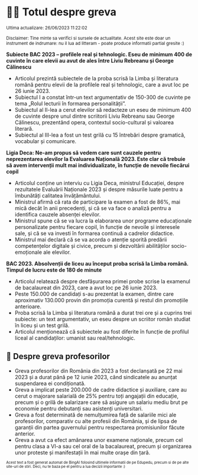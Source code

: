 # 👩‍🏫 Totul despre greva
<sub>Ultima actualizare: 26/06/2023 11:22:02</sub>

<sub>Disclaimer: Tine minte sa verifici si sursele de actualitate. Acest site este doar un instrument de indrumare: nu il lua ad litteram - poate produce informatii partial gresite :)</sub>

**Subiecte BAC 2023 – profilele real și tehnologic. Eseu de minimum 400 de cuvinte în care elevii au avut de ales între Liviu Rebreanu și George Călinescu**
- Articolul prezintă subiectele de la proba scrisă la Limba și literatura română pentru elevii de la profilele real și tehnologic, care a avut loc pe 26 iunie 2023.
- Subiectul I a constat într-un text argumentativ de 150-300 de cuvinte pe tema „Rolul lecturii în formarea personalității”.
- Subiectul al II-lea a cerut elevilor să redacteze un eseu de minimum 400 de cuvinte despre unul dintre scriitorii Liviu Rebreanu sau George Călinescu, prezentând opera, contextul socio-cultural și valoarea literară.
- Subiectul al III-lea a fost un test grilă cu 15 întrebări despre gramatică, vocabular și comunicare.

**Ligia Deca: Ne-am propus să vedem care sunt cauzele pentru neprezentarea elevilor la Evaluarea Națională 2023. Este clar că trebuie să avem intervenții mult mai individualizate, în funcție de nevoile fiecărui copil**
- Articolul conține un interviu cu Ligia Deca, ministrul Educației, despre rezultatele Evaluării Naționale 2023 și despre măsurile luate pentru a îmbunătăți calitatea învățământului.
- Ministrul afirmă că rata de participare la examen a fost de 86%, mai mică decât în anii precedenți, și că se va face o analiză pentru a identifica cauzele absenței elevilor.
- Ministrul spune că se va lucra la elaborarea unor programe educaționale personalizate pentru fiecare copil, în funcție de nevoile și interesele sale, și că se va investi în formarea continuă a cadrelor didactice.
- Ministrul mai declară că se va acorda o atenție sporită predării competențelor digitale și civice, precum și dezvoltării abilităților socio-emoționale ale elevilor.

**BAC 2023. Absolvenții de liceu au început proba scrisă la Limba română. Timpul de lucru este de 180 de minute**
- Articolul relatează despre desfășurarea primei probe scrise la examenul de bacalaureat din 2023, care a avut loc pe 26 iunie 2023.
- Peste 150.000 de candidați s-au prezentat la examen, dintre care aproximativ 130.000 provin din promoția curentă și restul din promoțiile anterioare.
- Proba scrisă la Limba și literatura română a durat trei ore și a cuprins trei subiecte: un text argumentativ, un eseu despre un scriitor român studiat în liceu și un test grilă.
- Articolul menționează că subiectele au fost diferite în funcție de profilul liceal al candidaților: umanist sau real/tehnologic.

## 🏫 Despre greva profesorilor
- Greva profesorilor din România din 2023 a fost declanșată pe 22 mai 2023 și a durat până pe 12 iunie 2023, când sindicatele au anunțat suspendarea ei condiționată.
- Greva a implicat peste 200.000 de cadre didactice și auxiliare, care au cerut o majorare salarială de 25% pentru toți angajații din educație, precum și o grilă de salarizare care să asigure un salariu mediu brut pe economie pentru debutanți sau asistenți universitari.
- Greva a fost determinată de nemulțumirea față de salariile mici ale profesorilor, comparativ cu alte profesii din România, și de lipsa de garanții din partea guvernului pentru respectarea promisiunilor făcute anterior.
- Greva a avut ca efect amânarea unor examene naționale, precum cel pentru clasa a VI-a sau cel oral de la bacalaureat, precum și organizarea unor proteste și manifestații în mai multe orașe din țară.


<sub><sub>Acest text a fost generat automat de BingAI folosind ultimele informatii de pe Edupedu, precum si de pe alte site-uri de stiri. Deci, nu te baza pe el pentru a lua decizii importante :)</sub></sub>